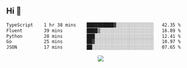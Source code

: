 ## Hi 👋

<!--START_SECTION:waka-->

```txt
TypeScript    1 hr 38 mins    ██████████▓░░░░░░░░░░░░░░   42.35 %
Fluent        39 mins         ████▒░░░░░░░░░░░░░░░░░░░░   16.89 %
Python        28 mins         ███░░░░░░░░░░░░░░░░░░░░░░   12.41 %
Go            25 mins         ██▓░░░░░░░░░░░░░░░░░░░░░░   10.97 %
JSON          17 mins         ██░░░░░░░░░░░░░░░░░░░░░░░   07.65 %
```

<!--END_SECTION:waka-->

<p align="center">
  <a href="https://wakatime.com/@d93f0e24-e3ad-4f8d-9b8b-385bab9124f6">
    <img src="https://wakatime.com/badge/user/d93f0e24-e3ad-4f8d-9b8b-385bab9124f6.svg" />
  </a>
</p>
